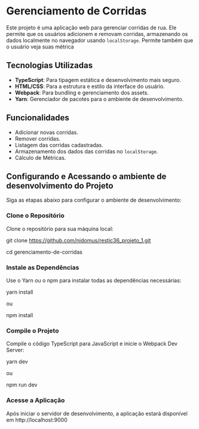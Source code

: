 # Gerenciamento de Corridas

Este projeto é uma aplicação web para gerenciar corridas de rua. Ele permite que os usuários adicionem e removam corridas, armazenando os dados localmente no navegador usando `localStorage`. Permite também que o usuário veja suas métrica

## Tecnologias Utilizadas

- **TypeScript**: Para tipagem estática e desenvolvimento mais seguro.
- **HTML/CSS**: Para a estrutura e estilo da interface do usuário.
- **Webpack**: Para bundling e gerenciamento dos assets.
- **Yarn**: Gerenciador de pacotes para o ambiente de desenvolvimento.

## Funcionalidades

- Adicionar novas corridas.
- Remover corridas.
- Listagem das corridas cadastradas.
- Armazenamento dos dados das corridas no `localStorage`.
- Cálculo de Métricas. 

## Configurando e Acessando o ambiente de desenvolvimento do Projeto
Siga as etapas abaixo para configurar o ambiente de desenvolvimento:

### Clone o Repositório
Clone o repositório para sua máquina local:

git clone https://github.com/nidomus/restic36_projeto_1.git

cd gerenciamento-de-corridas

### Instale as Dependências
Use o Yarn ou o npm para instalar todas as dependências necessárias:

yarn install

ou

npm install



### Compile o Projeto
Compile o código TypeScript para JavaScript e inicie o Webpack Dev Server:

yarn dev

ou

npm run dev

### Acesse a Aplicação

Após iniciar o servidor de desenvolvimento, a aplicação estará disponível em http://localhost:9000